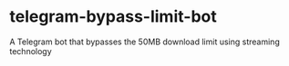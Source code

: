 # telegram-bypass-limit-bot
A Telegram bot that bypasses the 50MB download limit using streaming technology
